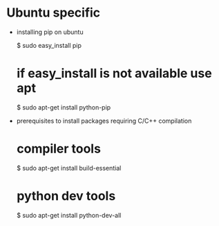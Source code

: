 # Ubuntu specific
- installing pip on ubuntu

    $ sudo easy_install pip

    # if easy_install is not available use apt
                            
    $ sudo apt-get install python-pip

- prerequisites to install packages requiring C/C++ compilation

    # compiler tools
    $ sudo apt-get install build-essential

    # python dev tools 
    $ sudo apt-get install python-dev-all


